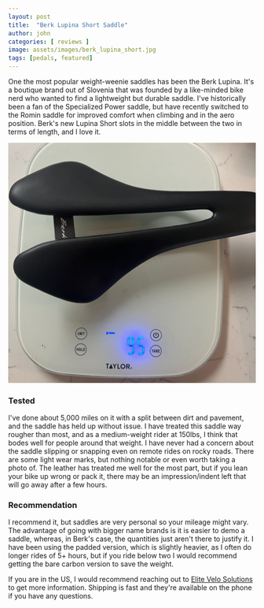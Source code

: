 ```yaml
---
layout: post
title:  "Berk Lupina Short Saddle"
author: john
categories: [ reviews ]
image: assets/images/berk_lupina_short.jpg
tags: [pedals, featured]
---
```


One the most popular weight-weenie saddles has been the Berk Lupina. It's a boutique brand out of Slovenia that was founded by a like-minded bike nerd who wanted to find a lightweight but durable saddle. I've historically been a fan of the Specialized Power saddle, but have recently switched to the Romin saddle for improved comfort when climbing and in the aero position. Berk's new Lupina Short slots  in the middle between the two in terms of length, and I love it.

<img src="assets/images/berk_lupina_short_weight.jpg">

### Tested

I've done about 5,000 miles on it with a split between dirt and pavement, and the saddle has held up without issue. I have treated this saddle way rougher than most, and as a medium-weight rider at 150lbs, I think that bodes well for people around that weight. I have never had a concern about the saddle slipping or snapping even on remote rides on rocky roads. There are some light wear marks, but nothing notable or even worth taking a photo of. The leather has treated me well for the most part, but if you lean your bike up wrong or pack it, there may be an impression/indent left that will go away after a few hours.

### Recommendation

I recommend it, but saddles are very personal so your mileage might vary. The advantage of going with bigger name brands is it is easier to demo a saddle, whereas, in Berk's case, the quantities just aren't there to justify it. I have been using the padded version, which is slightly heavier, as I often do longer rides of 5+ hours, but if you ride below two I would recommend getting the bare carbon version to save the weight.

If you are in the US, I would recommend reaching out to [Elite Velo Solutions](https://www.elitevelosolutions.com) to get more information. Shipping is fast and they're available on the phone if you have any questions.